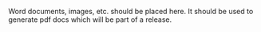 Word documents, images, etc. should be placed here. It should be used to generate pdf docs which will be part of a release.
